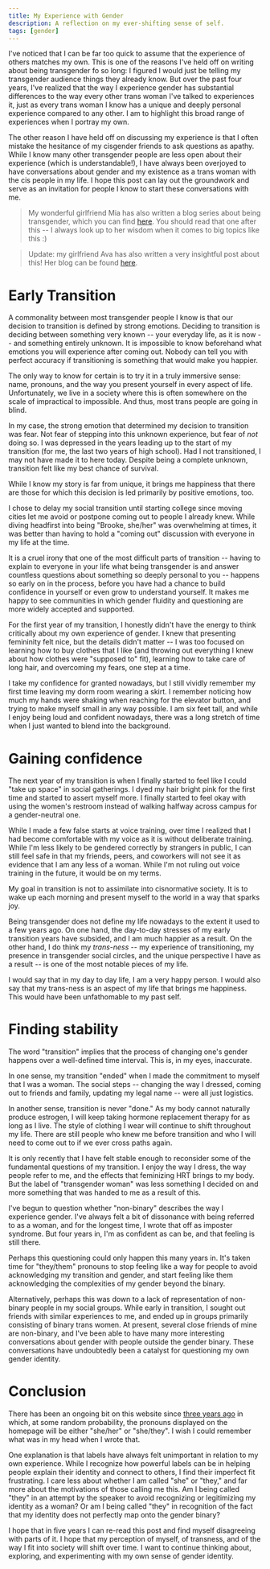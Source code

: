 ```yaml
---
title: My Experience with Gender
description: A reflection on my ever-shifting sense of self.
tags: [gender]
---
```


I've noticed that I can be far too quick to assume that the experience of others matches my own. This is one of the reasons I've held off on writing about being transgender fo so long: I figured I would just be telling my transgender audience things they already know. But over the past four years, I've realized that the way I experience gender has substantial differences to the way every other trans woman I've talked to experiences it, just as every trans woman I know has a unique and deeply personal experience compared to any other. I am to highlight this broad range of experiences when I portray my own.

The other reason I have held off on discussing my experience is that I often mistake the hesitance of my cisgender friends to ask questions as apathy. While I know many other transgender people are less open about their experience (which is understandable!), I have always been overjoyed to have conversations about gender and my existence as a trans woman with the cis people in my life. I hope this post can lay out the groundwork and serve as an invitation for people I know to start these conversations with me.

> My wonderful girlfriend Mia has also written a blog series about being transgender, which you can find [here](https://miakizz.quest/posts/trans1). You should read that one after this -- I always look up to her wisdom when it comes to big topics like this :)

> Update: my girlfriend Ava has also written a very insightful post about this! Her blog can be found [here](https://avasilver.dev/blog).

# Early Transition

A commonality between most transgender people I know is that our decision to transition is defined by strong emotions. Deciding to transition is deciding between something very known -- your everyday life, as it is now -- and something entirely unknown. It is impossible to know beforehand what emotions you will experience after coming out. Nobody can tell you with perfect accuracy if transitioning is something that would make you happier.

The only way to know for certain is to try it in a truly immersive sense: name, pronouns, and the way you present yourself in every aspect of life. Unfortunately, we live in a society where this is often somewhere on the scale of impractical to impossible. And thus, most trans people are going in blind.

In my case, the strong emotion that determined my decision to transition was fear. Not fear of stepping into this unknown experience, but fear of _not_ doing so. I was depressed in the years leading up to the start of my transition (for me, the last two years of high school). Had I not transitioned, I may not have made it to here today. Despite being a complete unknown, transition felt like my best chance of survival.

While I know my story is far from unique, it brings me happiness that there are those for which this decision is led primarily by positive emotions, too.

I chose to delay my social transition until starting college since moving cities let me avoid or postpone coming out to people I already knew. While diving headfirst into being "Brooke, she/her" was overwhelming at times, it was better than having to hold a "coming out" discussion with everyone in my life at the time.

It is a cruel irony that one of the most difficult parts of transition -- having to explain to everyone in your life what being transgender is and answer countless questions about something so deeply personal to you -- happens so early on in the process, before you have had a chance to build confidence in yourself or even grow to understand yourself. It makes me happy to see communities in which gender fluidity and questioning are more widely accepted and supported.

For the first year of my transition, I honestly didn't have the energy to think critically about my own experience of gender. I knew that presenting femininity felt nice, but the details didn't matter -- I was too focused on learning how to buy clothes that I like (and throwing out everything I knew about how clothes were "supposed to" fit), learning how to take care of long hair, and overcoming my fears, one step at a time.

I take my confidence for granted nowadays, but I still vividly remember my first time leaving my dorm room wearing a skirt. I remember noticing how much my hands were shaking when reaching for the elevator button, and trying to make myself small in any way possible. I am six feet tall, and while I enjoy being loud and confident nowadays, there was a long stretch of time when I just wanted to blend into the background.

# Gaining confidence

The next year of my transition is when I finally started to feel like I could "take up space" in social gatherings. I dyed my hair bright pink for the first time and started to assert myself more. I finally started to feel okay with using the women's restroom instead of walking halfway across campus for a gender-neutral one.

While I made a few false starts at voice training, over time I realized that I had become comfortable with my voice as it is without deliberate training. While I'm less likely to be gendered correctly by strangers in public, I can still feel safe in that my friends, peers, and coworkers will not see it as evidence that I am any less of a woman. While I'm not ruling out voice training in the future, it would be on my terms.

My goal in transition is not to assimilate into cisnormative society. It is to wake up each morning and present myself to the world in a way that sparks joy.

Being transgender does not define my life nowadays to the extent it used to a few years ago. On one hand, the day-to-day stresses of my early transition years have subsided, and I am much happier as a result. On the other hand, I do think my _trans-ness_ -- my experience of transitioning, my presence in transgender social circles, and the unique perspective I have as a result -- is one of the most notable pieces of my life.

I would say that in my day to day life, I am a very happy person. I would also say that my trans-ness is an aspect of my life that brings me happiness. This would have been unfathomable to my past self.

# Finding stability

The word "transition" implies that the process of changing one's gender happens over a well-defined time interval. This is, in my eyes, inaccurate.

In one sense, my transition "ended" when I made the commitment to myself that I was a woman. The social steps -- changing the way I dressed, coming out to friends and family, updating my legal name -- were all just logistics.

In another sense, transition is never "done." As my body cannot naturally produce estrogen, I will keep taking hormone replacement therapy for as long as I live. The style of clothing I wear will continue to shift throughout my life. There are still people who knew me before transition and who I will need to come out to if we ever cross paths again.

It is only recently that I have felt stable enough to reconsider some of the fundamental questions of my transition. I enjoy the way I dress, the way people refer to me, and the effects that feminizing HRT brings to my body. But the label of "transgender woman" was less something I decided on and more something that was handed to me as a result of this.

I've begun to question whether "non-binary" describes the way I experience gender. I've always felt a bit of dissonance with being referred to as a woman, and for the longest time, I wrote that off as imposter syndrome. But four years in, I'm as confident as can be, and that feeling is still there.

Perhaps this questioning could only happen this many years in. It's taken time for "they/them" pronouns to stop feeling like a way for people to avoid acknowledging my transition and gender, and start feeling like them acknowledging the complexities of my gender beyond the binary.

Alternatively, perhaps this was down to a lack of representation of non-binary people in my social groups. While early in transition, I sought out friends with similar experiences to me, and ended up in groups primarily consisting of binary trans women. At present, several close friends of mine are non-binary, and I've been able to have many more interesting conversations about gender with people outside the gender binary. These conversations have undoubtedly been a catalyst for questioning my own gender identity.

# Conclusion

There has been an ongoing bit on this website since [three years ago](https://github.com/breqdev/breq.dev/commit/d054f38bb5fc75b07d22fcc479dee654eb7de815) in which, at some random probability, the pronouns displayed on the homepage will be either "she/her" or "she/they". I wish I could remember what was in my head when I wrote that.

One explanation is that labels have always felt unimportant in relation to my own experience. While I recognize how powerful labels can be in helping people explain their identity and connect to others, I find their imperfect fit frustrating. I care less about whether I am called "she" or "they," and far more about the motivations of those calling me this. Am I being called "they" in an attempt by the speaker to avoid recognizing or legitimizing my identity as a woman? Or am I being called "they" in recognition of the fact that my identity does not perfectly map onto the gender binary?

I hope that in five years I can re-read this post and find myself disagreeing with parts of it. I hope that my perception of myself, of transness, and of the way I fit into society will shift over time. I want to continue thinking about, exploring, and experimenting with my own sense of gender identity.
